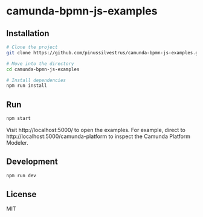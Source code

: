 # camunda-bpmn-js-examples

## Installation

```sh
# Clone the project
git clone https://github.com/pinussilvestrus/camunda-bpmn-js-examples.git

# Move into the directory
cd camunda-bpmn-js-examples

# Install dependencies
npm run install
```

## Run

```sh
npm start
```

Visit http://localhost:5000/ to open the examples. For example, direct to http://localhost:5000/camunda-platform to inspect the Camunda Platform Modeler. 

## Development

```sh
npm run dev
```

## License

MIT